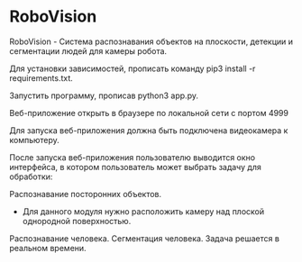 # RoboVision
RoboVision - Система распознавания объектов на плоскости, детекции и сегментации людей для камеры робота.

Для установки зависимостей, прописать команду pip3 install -r requirements.txt.

Запустить программу, прописав python3 app.py.

Веб-приложение открыть в браузере по локальной сети с портом 4999

Для запуска веб-приложения должна быть подключена видеокамера к компьютеру.

После запуска веб-приложения пользователю выводится окно интерфейса, в котором пользователь может выбрать задачу для обработки:

Распознавание посторонних объектов.
- Для данного модуля нужно расположить камеру над плоской однородной поверхностью.

Распознавание человека.
Сегментация человека.
Задача решается в реальном времени.